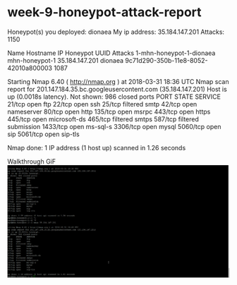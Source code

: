 # week-9-honeypot-attack-report
 Honeypot(s) you deployed: 	dionaea
 My ip address: 35.184.147.201
 Attacks: 1150
 
 
Name	                   Hostname	          IP	          Honeypot	UUID	                            Attacks
1-mhn-honeypot-1-dionaea mhn-honeypot-1	35.184.147.201	dionaea	9c71d290-350b-11e8-8052-42010a800003	1087
  
 Starting Nmap 6.40 ( http://nmap.org ) at 2018-03-31 18:36 UTC
Nmap scan report for 201.147.184.35.bc.googleusercontent.com (35.184.147.201)
Host is up (0.0018s latency).
Not shown: 986 closed ports
PORT     STATE    SERVICE
21/tcp   open     ftp
22/tcp   open     ssh
25/tcp   filtered smtp
42/tcp   open     nameserver
80/tcp   open     http
135/tcp  open     msrpc
443/tcp  open     https
445/tcp  open     microsoft-ds
465/tcp  filtered smtps
587/tcp  filtered submission
1433/tcp open     ms-sql-s
3306/tcp open     mysql
5060/tcp open     sip
5061/tcp open     sip-tls

Nmap done: 1 IP address (1 host up) scanned in 1.26 seconds




Walkthrough GiF
<img src ="https://github.com/mrsuman2002/week-9-honeypot-attack-report/blob/master/Honeypot%20attack%20report.gif">
